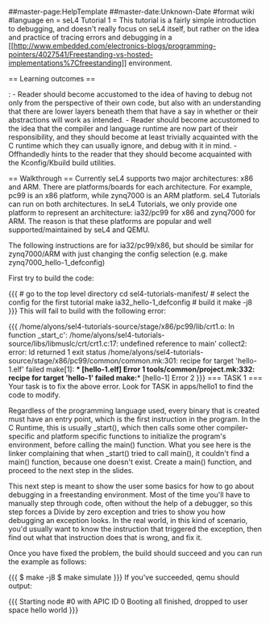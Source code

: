 \#\#master-page:HelpTemplate \#\#master-date:Unknown-Date \#format wiki
\#language en = seL4 Tutorial 1 = This tutorial is a fairly simple
introduction to debugging, and doesn't really focus on seL4 itself, but
rather on the idea and practice of tracing errors and debugging in a
\[\[<http://www.embedded.com/electronics-blogs/programming-pointers/4027541/Freestanding-vs-hosted-implementations%7Cfreestanding>\]\]
environment.

== Learning outcomes ==

:   -   Reader should become accustomed to the idea of having to debug
        not only from the perspective of their own code, but also with
        an understanding that there are lower layers beneath them that
        have a say in whether or their abstractions will work
        as intended.
    -   Reader should become accustomed to the idea that the compiler
        and language runtime are now part of their responsibility, and
        they should become at least trivially acquainted with the C
        runtime which they can usually ignore, and debug with it
        in mind.
    -   Offhandedly hints to the reader that they should become
        acquainted with the Kconfig/Kbuild build utilities.

== Walkthrough == Currently seL4 supports two major architectures: x86
and ARM. There are platforms/boards for each architecture. For example,
pc99 is an x86 platform, while zynq7000 is an ARM platform. seL4
Tutorials can run on both architectures. In seL4 Tutorials, we only
provide one platform to represent an architecture: ia32/pc99 for x86 and
zynq7000 for ARM. The reason is that these platforms are popular and
well supported/maintained by seL4 and QEMU.

The following instructions are for ia32/pc99/x86, but should be similar
for zynq7000/ARM with just changing the config selection (e.g. make
zynq7000\_hello-1\_defconfig)

First try to build the code:

{{{ \# go to the top level directory cd sel4-tutorials-manifest/ \#
select the config for the first tutorial make ia32\_hello-1\_defconfig
\# build it make -j8 }}} This will fail to build with the following
error:

{{{ /home/alyons/sel4-tutorials-source/stage/x86/pc99/lib/crt1.o: In
function \_start\_c':
/home/alyons/sel4-tutorials-source/libs/libmuslc/crt/crt1.c:17: undefined reference to main'
collect2: error: ld returned 1 exit status
/home/alyons/sel4-tutorials-source/stage/x86/pc99/common/common.mk:301:
recipe for target 'hello-1.elf' failed make\[1\]: **\* \[hello-1.elf\]
Error 1 tools/common/project.mk:332: recipe for target 'hello-1' failed
make:**\* \[hello-1\] Error 2 }}} === TASK 1 === Your task is to fix the
above error. Look for TASK in apps/hello1 to find the code to modify.

Regardless of the programming language used, every binary that is
created must have an entry point, which is the first instruction in the
program. In the C Runtime, this is usually \_start(), which then calls
some other compiler-specific and platform specific functions to
initialize the program's environment, before calling the main()
function. What you see here is the linker complaining that when
\_start() tried to call main(), it couldn't find a main() function,
because one doesn't exist. Create a main() function, and proceed to the
next step in the slides.

This next step is meant to show the user some basics for how to go about
debugging in a freestanding environment. Most of the time you'll have to
manually step through code, often without the help of a debugger, so
this step forces a Divide by zero exception and tries to show you how
debugging an exception looks. In the real world, in this kind of
scenario, you'd usually want to know the instruction that triggered the
exception, then find out what that instruction does that is wrong, and
fix it.

Once you have fixed the problem, the build should succeed and you can
run the example as follows:

{{{ \$ make -j8 \$ make simulate }}} If you've succeeded, qemu should
output:

{{{ Starting node \#0 with APIC ID 0 Booting all finished, dropped to
user space hello world }}}
